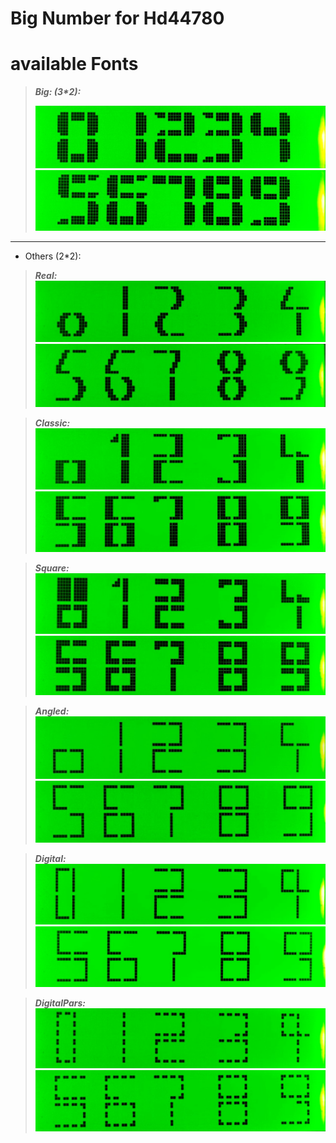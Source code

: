# Big Number for Hd44780

# available Fonts
> **_Big: (3*2):_**
> 
> ![Alt text](./Fonts/BIG/BIG%2001234.jpg)
> ![Alt text](./Fonts/BIG/BIG%2056789.jpg)
 
---
- Others (2*2):
> **_Real:_** 
![Alt text](./Fonts/Real/Real%2001234.jpg)
![Alt text](./Fonts/Real/Real%2056789.jpg)

> **_Classic:_** 
![Alt text](./Fonts/Classic/Classic%2001234.jpg)
![Alt text](./Fonts/Classic/Classic%2056789.jpg)

> **_Square:_** 
![Alt text](./Fonts/Square/Square%2001234.jpg)
![Alt text](./Fonts/Square/Square%2056789.jpg)

> **_Angled:_** 
![Alt text](./Fonts/Angled/Angled%2001234.jpg)
![Alt text](./Fonts/Angled/Angled%2056789.jpg)

> **_Digital:_** 
![Alt text](./Fonts/Digital/Digital%2056789.jpg)
![Alt text](./Fonts/Digital/Digital%2001234.jpg)

> **_DigitalPars:_** 
![Alt text](./Fonts/DigitalPars/DigitalPars%2001234.jpg)
![Alt text](./Fonts/DigitalPars/DigitalPars%2056789.jpg)


  
